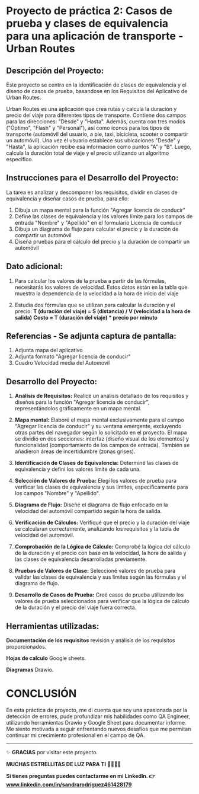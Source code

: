 # Proyecto de práctica 2: Casos de prueba y clases de equivalencia para una aplicación de transporte - Urban Routes

## Descripción del Proyecto:

Este proyecto se centra en la identificación de clases de equivalencia y el diseno de casos de prueba, basandose en los Requisitos del Aplicativo de Urban Routes.

Urban Routes es una aplicación que crea rutas y calcula la duración y precio del viaje para diferentes tipos de transporte. Contiene dos campos para las direcciones: "Desde" y "Hasta". Además, cuenta con tres modos ("Óptimo", "Flash" y "Personal"), así como íconos para los tipos de transporte (automóvil del usuario, a pie, taxi, bicicleta, scooter o compartir un automóvil). Una vez el usuario establece sus ubicaciones "Desde" y "Hasta", la aplicación recibe esa información como puntos "A" y "B". Luego, calcula la duración total de viaje y el precio utilizando un algoritmo específico.

## Instrucciones para el Desarrollo del Proyecto: 

La tarea es analizar y descomponer los requisitos, dividir en clases de equivalencia y diseñar casos de prueba, para ello:

1. Dibuja un mapa mental para la función "Agregar licencia de conducir"
2. Define las clases de equivalencia y los valores límite para los campos de entrada "Nombre" y "Apellido" en el formulario Licencia de conducir
3. Dibuja un diagrama de flujo para calcular el precio y la duración de compartir un automóvil
4. Diseña pruebas para el cálculo del precio y la duración de compartir un automóvil

## Dato adicional: 

1. Para calcular los valores de la prueba a partir de las fórmulas, necesitarás los valores de velocidad. Estos datos están en la tabla que muestra la dependencia de la velocidad a la hora de inicio del viaje
   
2. Estudia dos fórmulas que se utilizan para calcular la duración y el precio:
                                                                             **T (duración del viaje) = S (distancia) / V (velocidad a la hora de salida)**
                                                                              **Costo = T (duración del viaje) * precio por minuto**

## Referencias - Se adjunta captura de pantalla: 

1. Adjunta mapa del aplicativo
2. Adjunta formato "Agregar licencia de conducir"
3. Cuadro Velocidad media del Automovil

## Desarrollo del Proyecto:

1. **Análisis de Requisitos:** Realicé un análisis detallado de los requisitos y diseños para la función "Agregar licencia de conducir", representándolos gráficamente en un mapa mental.
   
2. **Mapa mental:** Elaboré el mapa mental exclusivamente para el campo "Agregar licencia de conducir" y su ventana emergente, excluyendo otras partes del navegador según lo solicitado en el proyecto. El mapa se dividió en dos secciones: interfaz (diseño visual de los elementos) y funcionalidad (comportamiento de los campos de entrada). También se añadieron áreas de incertidumbre (zonas grises).
   
3. **Identificación de Clases de Equivalencia:** Determiné las clases de equivalencia y definí los valores límite de cada una.

4. **Selección de Valores de Prueba:** Elegí los valores de prueba para verificar las clases de equivalencia y sus límites, específicamente para los campos "Nombre" y "Apellido".

5. **Diagrama de Flujo:** Diseñé el diagrama de flujo enfocado en la velocidad del automóvil compartido según la hora de salida.
   
6. **Verificación de Cálculos:** Verifiqué que el precio y la duración del viaje se calcularan correctamente, analizando los requisitos y la tabla de velocidad del automóvil.

7. **Comprobación de la Lógica de Cálculo:** Comprobé la lógica del cálculo de la duración y el precio con base en la velocidad, la hora de salida y las clases de equivalencia desarrolladas previamente.
   
8. **Pruebas de Valores de Clase:** Seleccioné valores de prueba para validar las clases de equivalencia y sus límites según las fórmulas y el diagrama de flujo.
    
9. **Desarrollo de Casos de Prueba:** Creé casos de prueba utilizando los valores de prueba seleccionados para verificar que la lógica de cálculo de la duración y el precio del viaje fuera correcta.


## Herramientas utilizadas:

**Documentación de los requisitos** revisión y análisis de los requisitos proporcionados.

**Hojas de calculo** Google sheets.

**Diagramas** Drawio.

# CONCLUSIÓN

En esta práctica de proyecto, me di cuenta que soy una apasionada por la detección de errores, pude profundizar mis habilidades como QA Engineer, utilizando herramientas Drawio y Google Sheet para documentar informe. Me siento motivada a seguir enfrentando nuevos desafíos que me permitan continuar mi crecimiento profesional en el campo de QA.

************


:sparkles: **GRACIAS** por visitar este proyecto. 

**MUCHAS ESTRELLITAS DE LUZ PARA TI** :star2::star2::star2::star2:

**Si tienes preguntas puedes contactarme en mi Linkedln. :point_right: www.linkedin.com/in/sandrarodriguez461428179**
